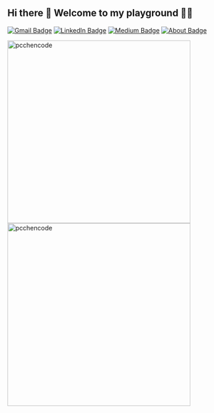 <!-- https://rahuldkjain.github.io/gh-profile-readme-generator/ -->
<!-- https://www.vectorlogo.zone/ -->
<h2 align="left">Hi there 👋 Welcome to my playground 🎠🎡</h2>

[![Gmail Badge](https://img.shields.io/badge/-pochuchen1228@gmail.com-c14438?style=flat-square&logo=Gmail&logoColor=white&link=mailto:pochuchen1228@gmail.com)](mailto:pochuchen1228@gmail.com)
[![LinkedIn Badge](https://img.shields.io/badge/-Po_Chu_Chen-blue?style=flat-square&logo=LinkedIn&logoColor=white&link=https://www.linkedin.com/in/po-chu-chen/)](https://www.linkedin.com/in/po-chu-chen/)
[![Medium Badge](https://img.shields.io/badge/-PC_Chen-black?style=flat-square&logo=Medium&logoColor=white&link=https://medium.com/@r04323050)](https://medium.com/@r04323050)
[![About Badge](https://img.shields.io/badge/-About_Me-purple?style=flat-square&logo=About.me&logoColor=white&link=https://pcchencode.github.io/about/)](https://pcchencode.github.io/about/)
  
<p>
<img align="center" width="410" src="https://github-readme-stats.vercel.app/api?username=pcchencode&show_icons=true&locale=en" alt="pcchencode" />

<img align="center" width="410" src="https://github-readme-streak-stats.herokuapp.com/?user=pcchencode&" alt="pcchencode" />
</p>
